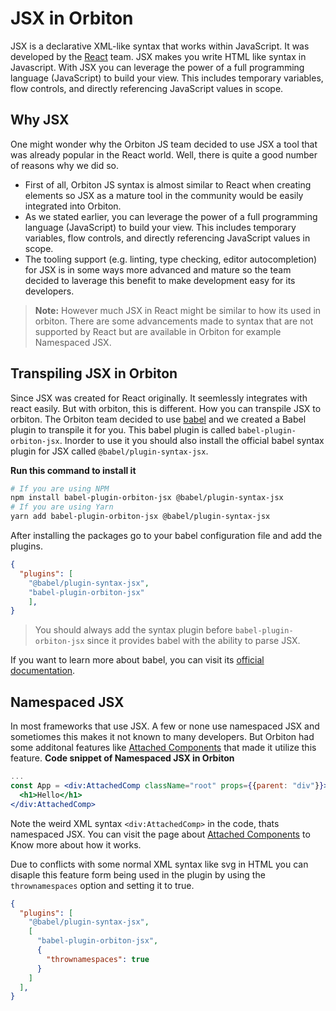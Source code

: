 
# JSX in Orbiton

JSX is a declarative XML-like syntax that works within JavaScript. It was developed by the [React](https://reactjs.org) team. JSX makes you write HTML like syntax in Javascript. With JSX you can leverage the power of a full programming language (JavaScript) to build your view. This includes temporary variables, flow controls, and directly referencing JavaScript values in scope.

## Why JSX

One might wonder why the Orbiton JS team decided to use JSX a tool that was already popular in the React world. Well, there is quite a good number of reasons why we did so.

- First of all, Orbiton JS syntax is almost similar to React when creating elements so JSX as a mature tool in the community would be easily integrated into Orbiton.
- As we stated earlier, you can leverage the power of a full programming language (JavaScript) to build your view. This includes temporary variables, flow controls, and directly referencing JavaScript values in scope.
- The tooling support (e.g. linting, type checking, editor autocompletion) for JSX is in some ways more advanced and mature so the team decided to laverage this benefit to make development easy for its developers.

> **Note:** However much JSX in React might be similar to how its used in orbiton. There are some advancements made to syntax that are not supported by React but are available in Orbiton for example Namespaced JSX.

## Transpiling JSX in Orbiton

Since JSX was created for React originally. It seemlessly integrates with react easily. But with orbiton, this is different. How you can transpile JSX to orbiton. The Orbiton team decided to use [babel](https://babeljs.io/) and we created a Babel plugin to transpile it for you.
This babel plugin is called `babel-plugin-orbiton-jsx`. Inorder to use it you should also install the official babel syntax plugin for JSX called `@babel/plugin-syntax-jsx`.

**Run this command to install it**

```bash
# If you are using NPM
npm install babel-plugin-orbiton-jsx @babel/plugin-syntax-jsx 
# If you are using Yarn
yarn add babel-plugin-orbiton-jsx @babel/plugin-syntax-jsx 
```

After installing the packages go to your babel configuration file and add the plugins.

```json
{
  "plugins": [
    "@babel/plugin-syntax-jsx", 
    "babel-plugin-orbiton-jsx"
    ],
}
```

> You should always add the syntax plugin before `babel-plugin-orbiton-jsx` since it provides babel with the ability to parse JSX.

If you want to learn more about babel, you can visit its [official documentation](https://babeljs.io/).

## Namespaced JSX

In most frameworks that use JSX. A few or none use namespaced JSX and sometiomes this makes it not known to many developers. But Orbiton had some additonal features like [Attached Components]() that made it utilize this feature.
**Code snippet of Namespaced JSX in Orbiton**

```jsx
...
const App = <div:AttachedComp className="root" props={{parent: "div"}}>
  <h1>Hello</h1>
</div:AttachedComp>
```

Note the weird XML syntax `<div:AttachedComp>` in the code, thats namespaced JSX. You can visit the page about [Attached Components]() to Know more about how it works.

Due to conflicts with some normal XML syntax like svg in HTML you can disaple this feature form being used in the plugin by using the `thrownamespaces` option and setting it to true.

```json
{
  "plugins": [
    "@babel/plugin-syntax-jsx", 
    [
      "babel-plugin-orbiton-jsx", 
      {
        "thrownamespaces": true
      } 
    ]
  ],
}
```
